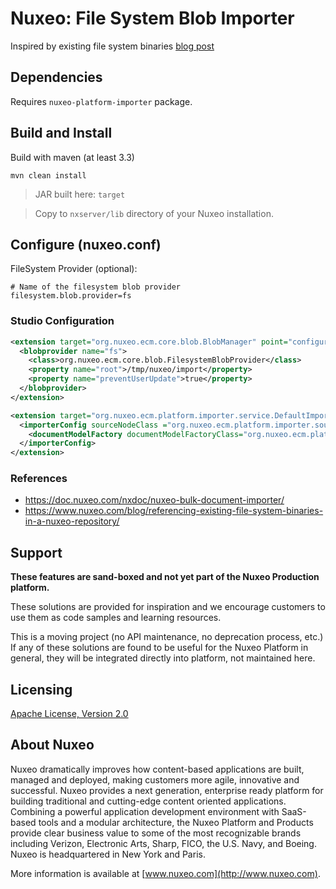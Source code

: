 # Nuxeo: File System Blob Importer

Inspired by existing file system binaries [blog post](https://www.nuxeo.com/blog/referencing-existing-file-system-binaries-in-a-nuxeo-repository/)

## Dependencies

Requires `nuxeo-platform-importer` package.

## Build and Install

Build with maven (at least 3.3)

```
mvn clean install
```
> JAR built here: `target`

> Copy to `nxserver/lib` directory of your Nuxeo installation.

## Configure (nuxeo.conf)

FileSystem Provider (optional):

```
# Name of the filesystem blob provider
filesystem.blob.provider=fs
```

### Studio Configuration

```xml
<extension target="org.nuxeo.ecm.core.blob.BlobManager" point="configuration">
  <blobprovider name="fs">
    <class>org.nuxeo.ecm.core.blob.FilesystemBlobProvider</class>
    <property name="root">/tmp/nuxeo/import</property>
    <property name="preventUserUpdate">true</property>
  </blobprovider>
</extension>

<extension target="org.nuxeo.ecm.platform.importer.service.DefaultImporterComponent" point="importerConfiguration">
  <importerConfig sourceNodeClass ="org.nuxeo.ecm.platform.importer.source.FileSourceNode" >
    <documentModelFactory documentModelFactoryClass="org.nuxeo.ecm.platform.importer.externalblob.factories.FileSystemDocumentModelFactory" />
  </importerConfig>
</extension>
```

### References

- https://doc.nuxeo.com/nxdoc/nuxeo-bulk-document-importer/
- https://www.nuxeo.com/blog/referencing-existing-file-system-binaries-in-a-nuxeo-repository/

## Support

**These features are sand-boxed and not yet part of the Nuxeo Production platform.**

These solutions are provided for inspiration and we encourage customers to use them as code samples and learning resources.

This is a moving project (no API maintenance, no deprecation process, etc.) If any of these solutions are found to be useful for the Nuxeo Platform in general, they will be integrated directly into platform, not maintained here.

## Licensing

[Apache License, Version 2.0](http://www.apache.org/licenses/LICENSE-2.0)

## About Nuxeo

Nuxeo dramatically improves how content-based applications are built, managed and deployed, making customers more agile, innovative and successful. Nuxeo provides a next generation, enterprise ready platform for building traditional and cutting-edge content oriented applications. Combining a powerful application development environment with SaaS-based tools and a modular architecture, the Nuxeo Platform and Products provide clear business value to some of the most recognizable brands including Verizon, Electronic Arts, Sharp, FICO, the U.S. Navy, and Boeing. Nuxeo is headquartered in New York and Paris.

More information is available at [www.nuxeo.com](http://www.nuxeo.com).

